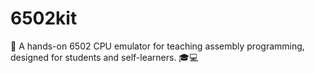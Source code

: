 # 6502kit
🚀 A hands-on 6502 CPU emulator for teaching assembly programming, designed for students and self-learners. 🎓💻
